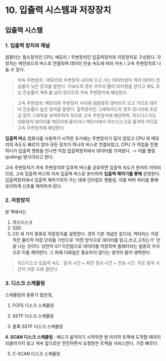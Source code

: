 # 10. 입출력 시스템과 저장장치

## 입출력 시스템

### **1. 입출력 장치와 채널**

컴퓨터는 필수장치인 CPU, 메모리 / 주변장치인 입출력장치와 저장장치로 구성된다.
각 장치는 메인보드의 버스로 연결되며 데이터 전송 속도에 따라 저속 / 고속 주변장치로 나눌 수 있다.

> 저속 주변장치 : 메모리와 주변장치 사이에 오고 가는 데이터양이 적어 데이터 전송율이 낮은 장치를 말한다. 키보드의 경우 아무리 빨리 타이핑을 한다고 해도 초당 전송률이 1KB 를 넘지 않으므로 저속 주변장치에 해당한다.

> 고속 주변장치: 메모리와 주변장치 사이에 대용량의 데이터가 오고 가므로 데이터 전송률이 높은 장치를 말한다. 출력장치인 그래픽카드의 경우 모니터에 초당 십 장의 그래픽을 보여주여야 하므로 고속 주변장치에 해당하며, 하드디스크도 대용량의 데이터를 메모리에 올리거나 메모리에서 하드디스크로 옮겨야 하므로 고속 주변장치에 해당한다.

**입출력 버스**
컴퓨터를 사용하기 시작한 초기에는 주변장치가 많지 않았고 CPU 와 메모리의 속도도 빠르지 않아 모든 장치가 하나의 버스로 연결되었고, CPU 가 작업을 진행하다가 입출력 명령을 만나면 직접 입출력장치에서 데이터를 가져왔다.
-> 이를 폴링(polling) 방식이라고 한다.

고속 주변장치가 저속 주변장치와 입추력 버스를 공유하면 입출력 속도가 현저히 저하되므로, 고속 입출력 버스와 저속 입출력 버스로 분리하여 **입출력 제어기를 통해** 운영한다. 입출력장치에서 입출력 제어기까지 가는 데에 인터럽트 핸들링, 이중 버퍼 처리를 통해 유리하게 신호를 제어하게 된다.

### **2. 저장장치**

본 책에서는

1. 하드디스크
2. SSD
3. CD
   세 가지 종류로 저장장치를 설명한다. 셋의 기본 개념은 같으네, 섹터라는 가장 작은 물리적 저장 단위를 기반으로 '어떤 방식으로 데이터를 읽고,쓰고,고치는가'
   만을 나눈 것이다. 당연히 0/1 이진법으로 데이터를 저장하며 플래터라는 일종의 자석으로 이를 제어한다. 그 외에 디테일은 중요하지 않다는 생각이 들어 생략한다.

> 하드디스크 입출력 속도 : 탐색 시간 + 회전 징녀 시간 + 전송 시간. 주로 탐색 시간이 가장 오래 걸린다.

### **3. 디스크 스케쥴링**

스케쥴링의 종류가 많은데,

1. FCFS 디스크 스케쥴링

2. SSTF 디스크 스케쥴링

3. 블록 SSTF 디스크 스케쥴링

**4. SCAN 디스크 스케쥴링**
: 헤드가 움직이기 시작하면 맨 마지막 트랙에 도착할 때까지 되돌아가지 않고 계속 앞으로만 전진하면서 요청받은 트랙을 서비스한다.
가장 빠르다.

5. C-SCAN 디스크 스케쥴링
